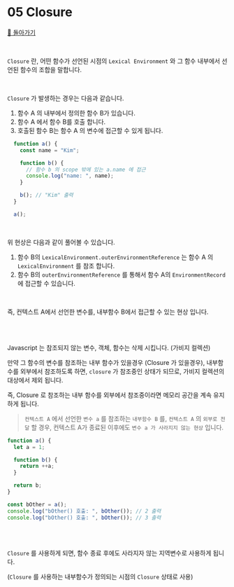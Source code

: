 # 05 Closure

[🐫 돌아가기](https://github.com/Chocobe/-Study-FrontEnd-2021/tree/master/01-Javascript%20%ED%95%B5%EC%8B%AC%20%EA%B0%9C%EB%85%90%20%EC%95%8C%EC%95%84%EB%B3%B4%EA%B8%B0%20(2021.04.11%20%EC%8B%9C%EC%9E%91))

<br/>

``Closure`` 란, 어떤 함수가 선언된 시점의 ``Lexical Environment`` 와 그 함수 내부에서 선언된 함수의 조합을 말합니다.

<br/>

``Closure`` 가 발생하는 경우는 다음과 같습니다.
  1. 함수 A 의 내부에서 정의한 함수 B가 있습니다.
  2. 함수 A 에서 함수 B를 호출 합니다.
  3. 호출된 함수 B는 함수 A 의 변수에 접근할 수 있게 됩니다.

  ```javascript
    function a() {
      const name = "Kim";

      function b() {
        // 함수 b 의 scope 밖에 있는 a.name 에 접근
        console.log("name: ", name);
      }

      b(); // "Kim" 출력
    }

    a();
  ```

<br/>

위 현상은 다음과 같이 풀어볼 수 있습니다.
  1. 함수 B의 ``LexicalEnvironment.outerEnvironmentReference`` 는 함수 A 의 ``LexicalEnvironment`` 를 참조 합니다.
  2. 함수 B의 ``outerEnvironmentReference`` 를 통해서 함수 A의 ``EnvironmentRecord`` 에 접근할 수 있습니다.

<br/>

즉, 컨텍스트 A에서 선언한 변수를, 내부함수 B에서 접근할 수 있는 현상 입니다.


<br/><br/>


Javascript 는 참조되지 않는 변수, 객체, 함수는 삭제 시킵니다. (가비지 컬렉션)

만약 그 함수의 변수를 참조하는 내부 함수가 있을경우 (Closure 가 있을경우), 내부함수를 외부에서 참조하도록 하면, ``closure`` 가 참조중인 상태가 되므로, 가비지 컬렉션의 대상에서 제외 됩니다.

즉, Closure 로 참조하는 내부 함수를 외부에서 참조중이라면 메모리 공간을 계속 유지하게 됩니다.

> ``컨텍스트 A`` 에서 선언한 ``변수 a`` 를 참조하는 ``내부함수 B`` 를, ``컨텍스트 A`` 의 ``외부로 전달`` 할 경우, 컨텍스트 A가 종료된 이후에도 ``변수 a 가 사라지지 않는 현상`` 입니다.

```javascript
function a() {
  let a = 1;

  function b() {
    return ++a;
  } 

  return b;
}

const bOther = a();
console.log("bOther() 호출: ", bOther()); // 2 출력
console.log("bOther() 호출: ", bOther()); // 3 출력
```


<br/><br/>


``Closure`` 를 사용하게 되면, 함수 종료 후에도 사라지자 않는 지역변수로 사용하게 됩니다.

(``Closure`` 를 사용하는 내부함수가 정의되는 시점의 ``Closure`` 상태로 사용)